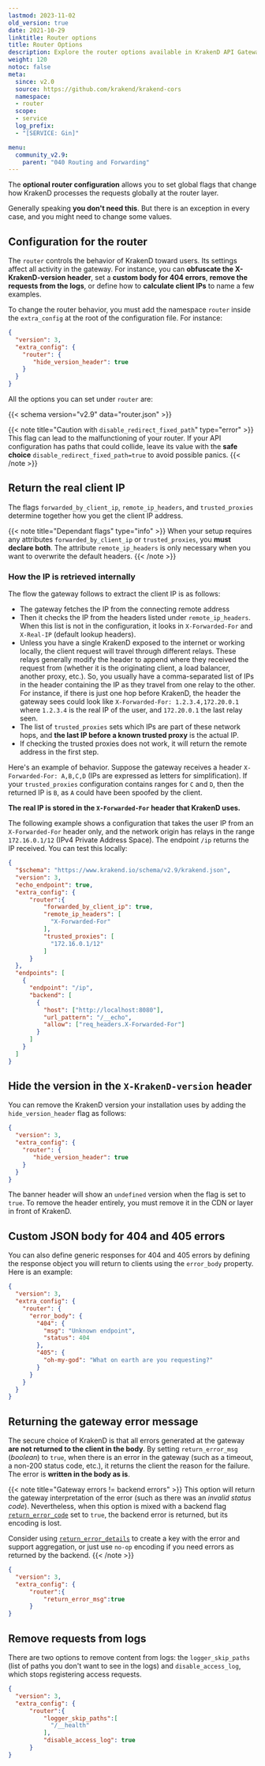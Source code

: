 ```yaml
---
lastmod: 2023-11-02
old_version: true
date: 2021-10-29
linktitle: Router options
title: Router Options
description: Explore the router options available in KrakenD API Gateway to customize the routing behavior and optimize API request handling
weight: 120
notoc: false
meta:
  since: v2.0
  source: https://github.com/krakend/krakend-cors
  namespace:
  - router
  scope:
  - service
  log_prefix:
  - "[SERVICE: Gin]"

menu:
  community_v2.9:
    parent: "040 Routing and Forwarding"
---
```


The **optional router configuration** allows you to set global flags that change how KrakenD processes the requests globally at the router layer.

Generally speaking **you don't need this**. But there is an exception in every case, and you might need to change some values.

## Configuration for the router

The `router` controls the behavior of KrakenD toward users. Its settings affect all activity in the gateway. For instance, you can **obfuscate the X-KrakenD-version header**, set a **custom body for 404 errors**, **remove the requests from the logs**, or define how to **calculate client IPs** to name a few examples.

To change the router behavior, you must add the namespace `router` inside the `extra_config` at the root of the configuration file. For instance:

```json
{
  "version": 3,
  "extra_config": {
    "router": {
       "hide_version_header": true
    }
  }
}
```
All the options you can set under `router` are:

{{< schema version="v2.9" data="router.json" >}}


{{< note title="Caution with `disable_redirect_fixed_path`" type="error" >}}
This flag can lead to the malfunctioning of your router. If your API configuration has paths that could collide, leave its value with the **safe choice** `disable_redirect_fixed_path=true` to avoid possible panics.
{{< /note >}}

## Return the real client IP
The flags `forwarded_by_client_ip`, `remote_ip_headers`, and `trusted_proxies` determine together how you get the client IP address.

{{< note title="Dependant flags" type="info" >}}
When your setup requires any attributes `forwarded_by_client_ip` or `trusted_proxies`, you **must declare both**. The attribute `remote_ip_headers` is only necessary when you want to overwrite the default headers.
{{< /note >}}

### How the IP is retrieved internally
The flow the gateway follows to extract the client IP is as follows:

- The gateway fetches the IP from the connecting remote address
- Then it checks the IP from the headers listed under `remote_ip_headers`. When this list is not in the configuration, it looks in  `X-Forwarded-For` and `X-Real-IP` (default lookup headers).
- Unless you have a single KrakenD exposed to the internet or working locally, the client request will travel through different relays. These relays generally modify the header to append where they received the request from (whether it is the originating client, a load balancer, another proxy, etc.). So, you usually have a comma-separated list of IPs in the header containing the IP as they travel from one relay to the other. For instance, if there is just one hop before KrakenD, the header the gateway sees could look like `X-Forwarded-For: 1.2.3.4,172.20.0.1` where `1.2.3.4` is the real IP of the user, and `172.20.0.1` the last relay seen.
- The list of `trusted_proxies` sets which IPs are part of these network hops, and **the last IP before a known trusted proxy** is the actual IP.
- If checking the trusted proxies does not work, it will return the remote address in the first step.

Here's an example of behavior. Suppose the gateway receives a header `X-Forwarded-For: A,B,C,D` (IPs are expressed as letters for simplification). If your `trusted_proxies` configuration contains ranges for `C` and `D`, then the returned IP is `B`, as `A` could have been spoofed by the client.

**The real IP is stored in the `X-Forwarded-For` header that KrakenD uses.**

The following example shows a configuration that takes the user IP from an `X-Forwarded-For` header only, and the network origin has relays in the range `172.16.0.1/12` (IPv4 Private Address Space). The endpoint `/ip` returns the IP received. You can test this locally:

```json
{
  "$schema": "https://www.krakend.io/schema/v2.9/krakend.json",
  "version": 3,
  "echo_endpoint": true,
  "extra_config": {
      "router":{
          "forwarded_by_client_ip": true,
          "remote_ip_headers": [
            "X-Forwarded-For"
          ],
          "trusted_proxies": [
            "172.16.0.1/12"
          ]
      }
  },
  "endpoints": [
    {
      "endpoint": "/ip",
      "backend": [
        {
          "host": ["http://localhost:8080"],
          "url_pattern": "/__echo",
          "allow": ["req_headers.X-Forwarded-For"]
        }
      ]
    }
  ]
}
```

## Hide the version in the `X-KrakenD-version` header
You can remove the KrakenD version your installation uses by adding the `hide_version_header` flag as follows:

```json
{
  "version": 3,
  "extra_config": {
    "router": {
       "hide_version_header": true
    }
  }
}
```
The banner header will show an `undefined` version when the flag is set to `true`. To remove the header entirely, you must remove it in the CDN or layer in front of KrakenD.

## Custom JSON body for 404 and 405 errors
You can also define generic responses for 404 and 405 errors by defining the response object you will return to clients using the `error_body` property. Here is an example:

```json
{
  "version": 3,
  "extra_config": {
    "router": {
      "error_body": {
        "404": {
          "msg": "Unknown endpoint",
          "status": 404
        },
        "405": {
          "oh-my-god": "What on earth are you requesting?"
        }
      }
    }
  }
}
```

## Returning the gateway error message
The secure choice of KrakenD is that all errors generated at the gateway **are not returned to the client in the body**. By setting `return_error_msg` (*boolean*) to `true`, when there is an error in the gateway (such as a timeout, a non-200 status code, etc.), it returns the client the reason for the failure. The error is **written in the body as is**.

{{< note title="Gateway errors != backend errors" >}}
This option will return the gateway interpretation of the error (such as there was an *invalid status code*). Nevertheless, when this option is mixed with a backend flag [`return_error_code`](/docs/v2.9/backends/detailed-errors/#showing-backend-errors) set to `true`, the backend error is returned, but its encoding is lost.

Consider using [`return_error_details`](/docs/v2.9/backends/detailed-errors/#return-backend-errors-in-a-new-key) to create a key with the error and support aggregation, or just use `no-op` encoding if you need errors as returned by the backend.
{{< /note >}}

```json
{
  "version": 3,
  "extra_config": {
      "router":{
          "return_error_msg":true
      }
}
```

## Remove requests from logs
There are two options to remove content from logs: the `logger_skip_paths` (list of paths you don't want to see in the logs) and `disable_access_log`, which stops registering access requests.

```json
{
  "version": 3,
  "extra_config": {
      "router":{
          "logger_skip_paths":[
            "/__health"
          ],
          "disable_access_log": true
      }
}
```
